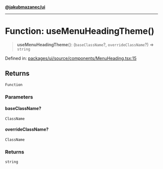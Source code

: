 [**@jakubmazanec/ui**](../README.md)

---

# Function: useMenuHeadingTheme()

> **useMenuHeadingTheme**(): (`baseClassName`?, `overrideClassName`?) => `string`

Defined in:
[packages/ui/source/components/MenuHeading.tsx:15](https://github.com/jakubmazanec/tools/blob/d8ee2855cc8c253cbcc5c4d49e7356ff8450cbde/packages/ui/source/components/MenuHeading.tsx#L15)

## Returns

`Function`

### Parameters

#### baseClassName?

`ClassName`

#### overrideClassName?

`ClassName`

### Returns

`string`
